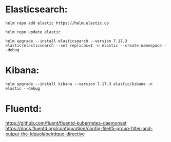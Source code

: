 # Elasticsearch:
```
helm repo add elastic https://helm.elastic.co

helm repo update elastic

helm upgrade --install elasticsearch --version 7.17.3 elastic/elasticsearch --set replicas=1 -n elastic --create-namespace --debug
```

# Kibana:
```
helm upgrade --install kibana --version 7.17.3 elastic/kibana -n elastic --debug
```

# Fluentd:

https://github.com/fluent/fluentd-kubernetes-daemonset
https://docs.fluentd.org/configuration/config-file#5-group-filter-and-output-the-ldquolabelrdquo-directive
